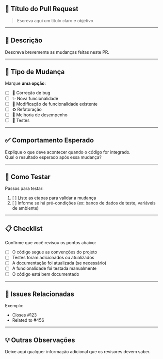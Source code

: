 ## 📝 Título do Pull Request
> Escreva aqui um título claro e objetivo.

---

## 📄 Descrição
Descreva brevemente as mudanças feitas neste PR.

---

## 🔄 Tipo de Mudança
Marque **uma opção**:

- [ ] 🐞 Correção de bug  
- [ ] ✨ Nova funcionalidade  
- [ ] 🔧 Modificação de funcionalidade existente  
- [ ] ♻️ Refatoração  
- [ ] 🚀 Melhoria de desempenho  
- [ ] 🧪 Testes  

---

## ✅ Comportamento Esperado
Explique o que deve acontecer quando o código for integrado.  
Qual o resultado esperado após essa mudança?

---

## 🧩 Como Testar
Passos para testar:

1. [ ] Liste as etapas para validar a mudança  
2. [ ] Informe se há pré-condições (ex: banco de dados de teste, variáveis de ambiente)  

---

## 📋 Checklist
Confirme que você revisou os pontos abaixo:

- [ ] O código segue as convenções do projeto  
- [ ] Testes foram adicionados ou atualizados  
- [ ] A documentação foi atualizada (se necessário)  
- [ ] A funcionalidade foi testada manualmente  
- [ ] O código está bem documentado  

---

## 🔗 Issues Relacionadas
Exemplo:  
- Closes #123  
- Related to #456  

---

## 💡 Outras Observações
Deixe aqui qualquer informação adicional que os revisores devem saber.
